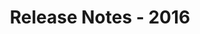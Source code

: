 ---
id: release-notes-2016
url: viewer/java/release-notes-2016
title: Release Notes - 2016
weight: 99
description: ""
keywords: 
productName: GroupDocs.Viewer for Java
hideChildren: False
---